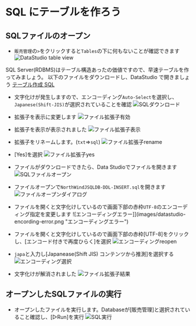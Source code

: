 # SQL にテーブルを作ろう
## SQLファイルのオープン

- ```販売管理```の```>```をクリックすると```Tables```の下に何もないことが確認できます
![DataStudio table view](images/datastudio-table-prev.png "DataStudio table view")

SQL Server(RDBMS)はテーブル構造あったの価値ですので、早速テーブルを作ってみましょう。
以下のファイルをダウンロードし、DataStudio で開きましょう
[テーブル作成 SQL][1]

- 文字化けが発生しますので、エンコーディング```Auto-Select```を選択し、```Japanese(Shift-JIS)```が選択されていることを確認
![SQLダウンロード](images/sql-download.png "SQLダウンロード")

- 拡張子を表示に変更します
![ファイル拡張子有効](images/explorer-file-extension.png "ファイル拡張子有効")

- 拡張子を表示が表示されました
![ファイル拡張子表示](images/explorer-file-extension-view.png "ファイル拡張子表示")

- 拡張子をリネームします。(```txt```⇒```sql```)
![ファイル拡張子rename](images/explorer-file-extension-rename.png "ファイル拡張子rename")

- [Yes]を選択
![ファイル拡張子yes](images/explorer-file-extension-rename-dlg.png "ファイル拡張子yes")

- ファイルがダウンロードできたら、Data Studioでファイルを開きます
![SQLファイルオープン](images/datastudio-file-open.png "SQLファイルオープン")

- ファイルオープンで```NorthWindJSQLDB-DDL-INSERT.sql```を開きます
![ファイルオープンダイアログ](images/datastudio-file-open-dlg.png "ファイルオープンダイアログ")

- ファイルを開くと文字化けしているので画面下部の赤枠```UTF-8```のエンコーディング指定を変更します
![エンコーディングエラー]](images/datastudio-encording-error.png "エンコーディングエラー")

- ファイルを開くと文字化けしているので画面下部の赤枠[UTF-8]をクリックし、[エンコード付きで再度ひらく]を選択
![エンコーディングreopen](images/datastudio-encording-error.png "エンコーディングreopen")


- ```japa```と入力し[Japanease(Shift JIS) コンテンツから推測]を選択する
![エンコーディング選択](images/datastudio-encording-input.png "エンコーディング選択")

- 文字化けが解消されました
![ファイル拡張子結果](images/datastudio-encording-reopne-finish.png "ファイル拡張子結果")

## オープンしたSQLファイルの実行

- オープンしたファイルを実行します。Databaseが[販売管理]と選択されていること確認し、[▷Run]を実行
![SQL実行](images/datastudio-sql-execute.png "SQL実行")



[1]:https://miscstrage.blob.core.windows.net/hands-on/sql/NorthWindJSQLDB-DDL-INSERT.sql?sv=2019-10-10&st=2020-09-15T15%3A00%3A00Z&se=2021-09-16T15%3A00%3A00Z&sr=b&sp=r&sig=nfK4lzrsscm7QuYTvPHzNbqsMl5b%2F0G57TvDWut%2FWJg%3D